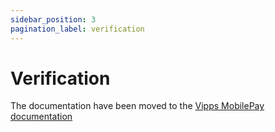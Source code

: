 ```yaml
---
sidebar_position: 3
pagination_label: verification
---
```


# Verification
The documentation have been moved to the [Vipps MobilePay documentation](https://developer.vippsmobilepay.com/docs/APIs/psp-mp-api/mp-psp-api-checklist/)
